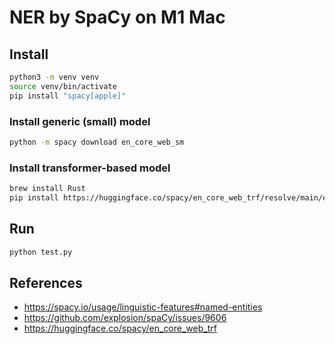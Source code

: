# NER by SpaCy on M1 Mac

## Install

```sh
python3 -m venv venv
source venv/bin/activate
pip install "spacy[apple]"
```

### Install generic (small) model

```sh
python -m spacy download en_core_web_sm
```

### Install transformer-based model

```sh
brew install Rust
pip install https://huggingface.co/spacy/en_core_web_trf/resolve/main/en_core_web_trf-any-py3-none-any.whl
```

## Run

```sh
python test.py
```

## References

- https://spacy.io/usage/linguistic-features#named-entities
- https://github.com/explosion/spaCy/issues/9606
- https://huggingface.co/spacy/en_core_web_trf
